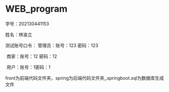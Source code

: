 # WEB_program

学号：202130441153

姓名：林渝立

测试账号口令： 管理员：账号：123 密码：123

​       					 商家：账号：12 密码：12

​             				用户：账号：1密码：1 

front为前端代码文件夹，spring为后端代码文件夹,,springboot.sql为数据库生成文件